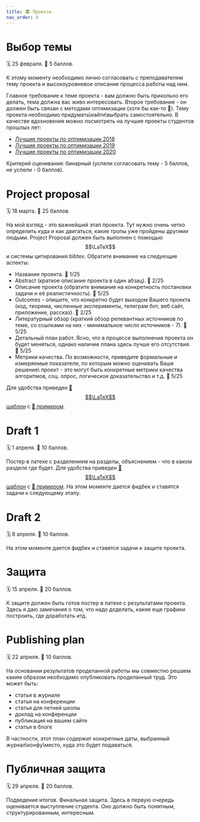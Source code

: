 ```yaml
---
title: 🏛 Проекты
nav_order: 4
---
```


# Выбор темы
🗓 25 февраля. 🦄 5 баллов. 

К этому моменту необходимо лично согласовать с преподавателем тему проекта и высокоуровневое описание процесса работы над ним.

Главное требование к теме проекта - вам должно быть прикольно его делать, тема должна вас живо интересовать. Второе требование - он должен быть связан с методами оптимизации (хотя бы как-то 🙂). 
Тему проекта необходимо придумать\найти\выбрать самостоятельно. В качестве вдохновения можно посмотреть на лучшие проекты студентов прошлых лет: 

* [Лучшие проекты по оптимизации 2018](https://merkulov.top/Teaching/Optimization_methods/Optimization_methods____/%D0%9B%D1%83%D1%87%D1%88%D0%B8%D0%B5_%D0%BF%D1%80%D0%BE%D0%B5%D0%BA%D1%82%D1%8B_%D0%BF%D0%BE_%D0%BE%D0%BF%D1%82%D0%B8%D0%BC%D0%B8%D0%B7%D0%B0%D1%86%D0%B8%D0%B8_2018/)
* [Лучшие проекты по оптимизации 2019](https://merkulov.top/Teaching/Optimization_methods/Optimization_methods__/%D0%9B%D1%83%D1%87%D1%88%D0%B8%D0%B5_%D0%BF%D1%80%D0%BE%D0%B5%D0%BA%D1%82%D1%8B_%D0%BF%D0%BE_%D0%BE%D0%BF%D1%82%D0%B8%D0%BC%D0%B8%D0%B7%D0%B0%D1%86%D0%B8%D0%B8_2019/)
* [Лучшие проекты по оптимизации 2020](https://merkulov.top/Teaching/Optimization_methods/Optimization_methods_/%D0%9B%D1%83%D1%87%D1%88%D0%B8%D0%B5_%D0%BF%D1%80%D0%BE%D0%B5%D0%BA%D1%82%D1%8B_%D0%BF%D0%BE_%D0%BE%D0%BF%D1%82%D0%B8%D0%BC%D0%B8%D0%B7%D0%B0%D1%86%D0%B8%D0%B8_2020/)

Критерий оценивания: бинарный (успели согласовать тему - 5 баллов, не успели - 0 баллов).

# Project proposal
🗓 18 марта. 🦄 25 баллов.

На мой взгляд - это важнейший этап проекта. Тут нужно очень четко определить куда и как двигаться, какие тропы уже пройдены другими людьми. Project Proposal должен быть выполнен с помощью $$\LaTeX$$ и системы цитирования bibtex. Обратите внимание на следующие аспекты:
* Название проекта. 🦄 1/25
* Abstract (краткое описание проекта в один абзац). 🦄 2/25
* Описание проекта (обратите внимание на конкретность постановки задачи и её реалистичность). 🦄 5/25
* Outcomes - опишите, что конкретно будет выходом Вашего проекта (код, теорема, численные эксперименты, телеграм бот, веб сайт, приложение, рассказ). 🦄 2/25
* Литературный обзор (краткий обзор релевантных источников по теме, со ссылками на них - минимальное число источников - 7). 🦄 5/25
* Детальный план работ. Ясно, что в процессе выполнения проекта он будет меняться, однако наличие плана здесь лучше его отсутствия. 🦄 5/25
* Метрики качества. По возможности, приведите формальные и измеряемые показатели, по которым можно оценивать Ваше решение\ проект - это могут быть конкретные метрики качества алгоритмов, соц. опрос, логическое доказательство и т.д. 🦄 5/25

Для удобства приведен [📝 $$\LaTeX$$ шаблон](/projects/proposal_template.zip) с [📜 примером](/projects/proposal_template.pdf).


# Draft 1
🗓 1 апреля. 🦄 10 баллов.

Постер в латехе с разделением на разделы, объяснением - что в каком разделе где будет.
Для удобства приведен [📝 $$\LaTeX$$ шаблон](/projects/poster_template.zip) с [📜 примером](/projects/poster_template.pdf). На этом моменте дается фидбек и ставятся задачи к следующему этапу.

# Draft 2
🗓 8 апреля. 🦄 10 баллов.

На этом моменте дается фидбек и ставятся задачи к защите проекта.

# Защита
🗓 15 апреля. 🦄 20 баллов.

К защите должен быть готов постер в латехе с результатами проекта. Здесь я даю замечания о том, что надо доделать, какие еще графики построить, где доработать итд.

# Publishing plan
🗓 22 апреля. 🦄 10 баллов.

На основании результатов проделанной работы мы совместно решаем каким образом необходимо опубликовать проделанный труд. Это может быть: 
* статья в журнале
* статья на конференции
* статья для летней школы
* доклад на конференции
* публикация на вашем сайте
* статья в блоге

В частности, этот план содержит конкретные даты, выбранный журнал\конфу\место, куда это будет подаваться.

# Публичная защита
🗓 29 апреля. 🦄 20 баллов.

Подведение итогов. Финальная защита. Здесь в первую очередь оценивается выступление студента. Оно должно быть понятным, структурированным, интересным.
